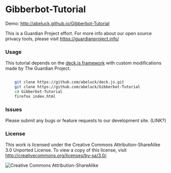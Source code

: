 # Gibberbot-Tutorial

Demo: http://abeluck.github.io/Gibberbot-Tutorial

This is a Guardian Project effort. For more info about our open source privacy
tools, please visit https://guardianproject.info/

### Usage

This tutorial depends on the [deck.js
framework](http://imakewebthings.com/deck.js/) with custom modifications made
by The Guardian Project.

```bash

    git clone https://github.com/abeluck/deck.js.git
    git clone https://github.com/abeluck/Gibberbot-Tutorial
    cd Gibberbot-Tutorial
    firefox index.html
```

### Issues

Please submit any bugs or feature requests to our development site. (LINK?)

### License

This work is licensed under the Creative Commons Attribution-ShareAlike 3.0
Unported License. To view a copy of this license, visit
http://creativecommons.org/licenses/by-sa/3.0/.

![Creative Commons Attribution-ShareAlike](https://i.creativecommons.org/l/by-sa/3.0/88x31.png)

